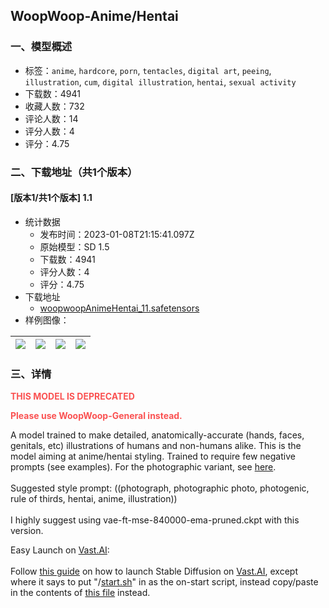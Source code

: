 ## WoopWoop-Anime/Hentai
### 一、模型概述

- 标签：`anime`, `hardcore`, `porn`, `tentacles`, `digital art`, `peeing`, `illustration`, `cum`, `digital illustration`, `hentai`, `sexual activity`
- 下载数：4941
- 收藏人数：732
- 评论人数：14
- 评分人数：4
- 评分：4.75

### 二、下载地址（共1个版本）

#### [版本1/共1个版本] 1.1

- 统计数据
  - 发布时间：2023-01-08T21:15:41.097Z
  - 原始模型：SD 1.5
  - 下载数：4941
  - 评分人数：4
  - 评分：4.75
- 下载地址
  - [woopwoopAnimeHentai_11.safetensors](https://civitai.com/api/download/models/4642)
- 样例图像：

| <img src="https://image.civitai.com/xG1nkqKTMzGDvpLrqFT7WA/36174d1c-1ad0-4701-cab8-ebe126e53d00/width=450/32410.jpeg" /> | <img src="https://image.civitai.com/xG1nkqKTMzGDvpLrqFT7WA/869983f9-ea11-49d0-5fd2-b99e88a49100/width=450/32414.jpeg" /> | <img src="https://image.civitai.com/xG1nkqKTMzGDvpLrqFT7WA/7b6620a8-29bb-4117-5237-251fca391300/width=450/32413.jpeg" /> | <img src="https://image.civitai.com/xG1nkqKTMzGDvpLrqFT7WA/9b816358-082b-40ac-e5dd-abdd88115700/width=450/32412.jpeg" /> |
| ---- | ---- | ---- | ---- |


### 三、详情
<p><strong><span style="color:#fa5252">THIS MODEL IS DEPRECATED</span></strong></p><p><strong><span style="color:#fa5252">Please use WoopWoop-General instead.</span></strong></p><p></p><p>A model trained to make detailed, anatomically-accurate (hands, faces, genitals, etc) illustrations of humans and non-humans alike. This is the model aiming at anime/hentai styling. Trained to require few negative prompts (see examples). For the photographic variant, see <a target="_blank" rel="ugc" href="https://civitai.com/models/4041/woopwoop-photo">here</a>.<br /><br />Suggested style prompt: ((photograph, photographic photo, photogenic, rule of thirds, hentai, anime, illustration))<br /><br />I highly suggest using vae-ft-mse-840000-ema-pruned.ckpt with this version.</p><p></p><p>Easy Launch on <a target="_blank" rel="ugc" href="http://Vast.AI">Vast.AI</a>:<br /><br />Follow <a target="_blank" rel="ugc" href="https://docs.vast.ai/guides/stable-diffusion">this guide</a> on how to launch Stable Diffusion on <a target="_blank" rel="ugc" href="http://Vast.AI">Vast.AI</a>, except where it says to put "/<a target="_blank" rel="ugc" href="http://start.sh">start.sh</a>" in as the on-start script, instead copy/paste in the contents of <a target="_blank" rel="ugc" href="https://gist.githubusercontent.com/zoidbb/3750efecbfb58662f31263fb51e33119/raw/77d9f63a967bece7a505a10b3f8ca161af8e851d/gistfile1.txt">this file</a> instead.</p>
